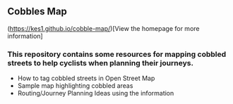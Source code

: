 ## Cobbles Map

(https://kes1.github.io/cobble-map/)[View the homepage for more information]

### This repository contains some resources for mapping cobbled streets to help cyclists when planning their journeys. 

* How to tag cobbled streets in Open Street Map
* Sample map highlighting cobbled areas
* Routing/Journey Planning Ideas using the information